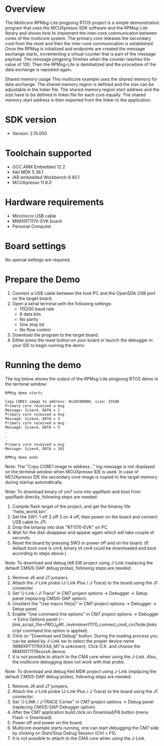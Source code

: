 Overview
========
The Multicore RPMsg-Lite pingpong RTOS project is a simple demonstration program that uses the
MCUXpresso SDK software and the RPMsg-Lite library and shows how to implement the inter-core
communicaton between cores of the multicore system. The primary core releases the secondary core
from the reset and then the inter-core communication is established. Once the RPMsg is initialized
and endpoints are created the message exchange starts, incrementing a virtual counter that is part
of the message payload. The message pingpong finishes when the counter reaches the value of 100.
Then the RPMsg-Lite is deinitialized and the procedure of the data exchange is repeated again.

Shared memory usage
This multicore example uses the shared memory for data exchange. The shared memory region is
defined and the size can be adjustable in the linker file. The shared memory region start address
and the size have to be defined in linker file for each core equally. The shared memory start
address is then exported from the linker to the application.

SDK version
===========
- Version: 2.15.000

Toolchain supported
===================
- GCC ARM Embedded  12.2
- Keil MDK  5.38.1
- IAR embedded Workbench  9.40.1
- MCUXpresso  11.8.0

Hardware requirements
=====================
- Mini/micro USB cable
- MIMXRT1170-EVK board
- Personal Computer

Board settings
==============
No special settings are required.

Prepare the Demo
================
1.  Connect a USB cable between the host PC and the OpenSDA USB port on the target board. 
2.  Open a serial terminal with the following settings:
    - 115200 baud rate
    - 8 data bits
    - No parity
    - One stop bit
    - No flow control
3.  Download the program to the target board.
4.  Either press the reset button on your board or launch the debugger in your IDE to begin running the demo.


Running the demo
================
The log below shows the output of the RPMsg-Lite pingpong RTOS demo in the terminal window:
~~~~~~~~~~~~~~~~~~~~~~~~~~~~~~~~~~~
RPMsg demo starts

Copy CORE1 image to address: 0x20200000, size: 15548
Primary core received a msg
Message: Size=4, DATA = 1
Primary core received a msg
Message: Size=4, DATA = 3
Primary core received a msg
Message: Size=4, DATA = 5
.
.
.
Primary core received a msg
Message: Size=4, DATA = 101

RPMsg demo ends
~~~~~~~~~~~~~~~~~~~~~~~~~~~~~~~~~~~
Note:
The "Copy CORE1 image to address..." log message is not displayed on the terminal window when MCUXpresso IDE is used.
In case of MCUXpresso IDE the secondary core image is copied to the target memory during startup automatically.

Note:
To download binary of cm7 core into qspiflash and boot from qspiflash directly, following steps are needed:
1. Compile flash target of the project, and get the binaray file "hello_world.bin".
3. Set the SW1: 1 off 2 off 3 on 4 off, then power on the board and connect USB cable to J11.
4. Drop the binaray into disk "RT1170-EVK" on PC.
5. Wait for the disk disappear and appear again which will take couple of seconds.
7. Reset the board by pressing SW3 or power off and on the board. 
(If default boot core is cm4, binary of cm4 could be downloaded and boot according to steps above.)

Note:
To download and debug IAR EW project using J-Link (replacing the default CMSIS-DAP debug probe), following steps are needed:
1. Remove J6 and J7 jumpers.
2. Attach the J-Link probe (J-Link Plus / J-Trace) to the board using the J1 connector.
3. Set "J-Link / J-Trace" in CM7 project options -> Debugger -> Setup panel (replacing CMSIS-DAP option).
4. Unselect the "Use macro file(s)" in CM7 project options -> Debugger -> Setup panel.
5. Enable "Use command line options" in CM7 project options -> Debugger -> Extra Options panel 
   (--jlink_script_file=$PROJ_DIR$/../evkmimxrt1170_connect_cm4_cm7side.jlinkscript command line option is applied).
5. Click on "Download and Debug" button. During the loading process you can be asked by J-Link sw
   to select the proper device name (MIMXRT1176XXXA_M7 is unknown). Click O.K. and choose the MIMXRT1176xxxxA device.
6. It is not possible to attach to the CM4 core when using the J-Link. Also, the multicore debugging does not work with that probe.

Note:
To download and debug Keil MDK project using J-Link (replacing the default CMSIS-DAP debug probe), following steps are needed:
1. Remove J6 and J7 jumpers.
2. Attach the J-Link probe (J-Link Plus / J-Trace) to the board using the J1 connector.
3. Set "J-LINK / J-TRACE Cortex" in CM7 project options -> Debug panel (replacing CMSIS-DAP Debugger option).
4. After the CM7 application build click on Download/F8 button (menu Flash -> Download).
5. Power off and power on the board.
6. Multicore example starts running, one can start debugging the CM7 side by clicking on Start/Stop Debug Session (Ctrl + F5). 
7. It is not possible to attach to the CM4 core when using the J-Link.
